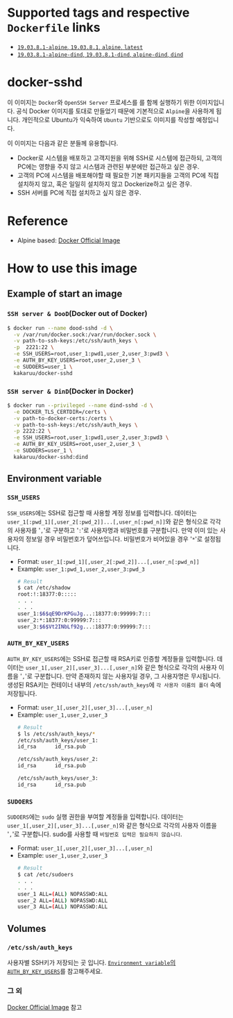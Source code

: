 # Supported tags and respective `Dockerfile` links
* [`19.03.8.1-alpine`, `19.03.8.1`, `alpine`, `latest`](https://github.com/kakaruu/docker-sshd/blob/master/alpine-based/Dockerfile)
* [`19.03.8.1-alpine-dind`, `19.03.8.1-dind`, `alpine-dind`, `dind`](https://github.com/kakaruu/docker-sshd/blob/master/alpine-based/dind/Dockerfile)

# docker-sshd
이 이미지는 `Docker`와 `OpenSSH Server` 프로세스를 를 함께 실행하기 위한 이미지입니다. 공식 Docker 이미지를 토대로 만들었기 때문에 기본적으로 `Alpine`을 사용하게 됩니다. 개인적으로 Ubuntu가 익숙하여 `Ubuntu` 기반으로도 이미지를 작성할 예정입니다.

이 이미지는 다음과 같은 분들께 유용합니다.
* Docker로 시스템을 배포하고 고객지원을 위해 SSH로 시스템에 접근하되, 고객의 PC에는 영향을 주지 않고 시스템과 관련된 부분에만 접근하고 싶은 경우.
* 고객의 PC에 시스템을 배포해야할 때 필요한 기본 패키지들을 고객의 PC에 직접 설치하지 않고, 혹은 일일히 설치하지 않고 Dockerize하고 싶은 경우.
* SSH 서버를 PC에 직접 설치하고 싶지 않은 경우.

# Reference
* Alpine based: [Docker Official Image](https://hub.docker.com/_/docker)

# How to use this image
## Example of start an image
### `SSH server & DooD`(Docker out of Docker)
```sh
$ docker run --name dood-sshd -d \
  -v /var/run/docker.sock:/var/run/docker.sock \
  -v path-to-ssh-keys:/etc/ssh/auth_keys \
  -p  2221:22 \
  -e SSH_USERS=root,user_1:pwd1,user_2,user_3:pwd3 \
  -e AUTH_BY_KEY_USERS=root,user_2,user_3 \
  -e SUDOERS=user_1 \
  kakaruu/docker-sshd
```
### `SSH server & DinD`(Docker in Docker)
```sh
$ docker run --privileged --name dind-sshd -d \
  -e DOCKER_TLS_CERTDIR=/certs \
  -v path-to-docker-certs:/certs \
  -v path-to-ssh-keys:/etc/ssh/auth_keys \
  -p 2222:22 \
  -e SSH_USERS=root,user_1:pwd1,user_2,user_3:pwd3 \
  -e AUTH_BY_KEY_USERS=root,user_2,user_3 \
  -e SUDOERS=user_1 \
  kakaruu/docker-sshd:dind
```
## Environment variable
### `SSH_USERS`
`SSH_USERS`에는 SSH로 접근할 때 사용할 계정 정보를 입력합니다. 데이터는 `user_1[:pwd_1][,user_2[:pwd_2]]...[,user_n[:pwd_n]]`와 같은 형식으로 각각의 사용자를 '`,`'로 구분하고 '`:`'로 사용자명과 비밀번호를 구분합니다. 만약 이미 있는 사용자의 정보일 경우 비밀번호가 덮어쓰입니다. 비밀번호가 비어있을 경우 '`*`'로 설정됩니다.
* Format: `user_1[:pwd_1][,user_2[:pwd_2]]...[,user_n[:pwd_n]]`
* Example: `user_1:pwd_1,user_2,user_3:pwd_3`
  ```bash
  # Result
  $ cat /etc/shadow
  root:!:18377:0:::::
  . . .
  . . .
  user_1:$6$qE9DrKPGuJg...:18377:0:99999:7:::
  user_2:*:18377:0:99999:7:::
  user_3:$6$Vt2INbLf92g...:18377:0:99999:7:::
  ```

### `AUTH_BY_KEY_USERS`
`AUTH_BY_KEY_USERS`에는 SSH로 접근할 때 RSA키로 인증할 계정들을 입력합니다. 데이터는 `user_1[,user_2][,user_3]...[,user_n]`와 같은 형식으로 각각의 사용자 이름을 '`,`'로 구분합니다. 만약 존재하지 않는 사용자일 경우, 그 사용자명은 무시됩니다. 생성된 RSA키는 컨테이너 내부의 `/etc/ssh/auth_keys`에 `각 사용자 이름의 폴더` 속에 저장됩니다.
* Format: `user_1[,user_2][,user_3]...[,user_n]`
* Example: `user_1,user_2,user_3`
  ```bash
  # Result
  $ ls /etc/ssh/auth_keys/*
  /etc/ssh/auth_keys/user_1:
  id_rsa      id_rsa.pub

  /etc/ssh/auth_keys/user_2:
  id_rsa      id_rsa.pub

  /etc/ssh/auth_keys/user_3:
  id_rsa      id_rsa.pub
  ```

### `SUDOERS`
`SUDOERS`에는 `sudo` 실행 권한을 부여할 계정들을 입력합니다. 데이터는 `user_1[,user_2][,user_3]...[,user_n]`와 같은 형식으로 각각의 사용자 이름을 '`,`'로 구분합니다. sudo를 사용할 때 `비밀번호 입력은 필요하지 않습니다`.
* Format: `user_1[,user_2][,user_3]...[,user_n]`
* Example: `user_1,user_2,user_3`
  ```bash
  # Result
  $ cat /etc/sudoers
  . . .
  . . .
  user_1 ALL=(ALL) NOPASSWD:ALL
  user_2 ALL=(ALL) NOPASSWD:ALL
  user_3 ALL=(ALL) NOPASSWD:ALL
  ```

## Volumes
### `/etc/ssh/auth_keys`
사용자별 SSH키가 저장되는 곳 입니다. [`Environment variable`의 `AUTH_BY_KEY_USERS`](#auth_by_key_users)를 참고해주세요.
### 그 외
[Docker Official Image](https://hub.docker.com/_/docker) 참고